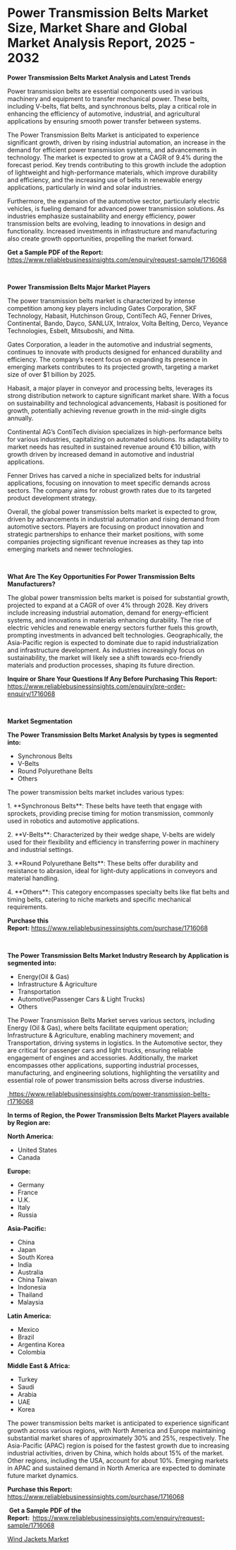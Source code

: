 <p><h1>Power Transmission Belts Market Size, Market Share and Global Market Analysis Report, 2025 - 2032</h1></p><p><strong>Power Transmission Belts Market Analysis and Latest Trends</strong></p>
<p><p>Power transmission belts are essential components used in various machinery and equipment to transfer mechanical power. These belts, including V-belts, flat belts, and synchronous belts, play a critical role in enhancing the efficiency of automotive, industrial, and agricultural applications by ensuring smooth power transfer between systems. </p><p>The Power Transmission Belts Market is anticipated to experience significant growth, driven by rising industrial automation, an increase in the demand for efficient power transmission systems, and advancements in technology. The market is expected to grow at a CAGR of 9.4% during the forecast period. Key trends contributing to this growth include the adoption of lightweight and high-performance materials, which improve durability and efficiency, and the increasing use of belts in renewable energy applications, particularly in wind and solar industries.</p><p>Furthermore, the expansion of the automotive sector, particularly electric vehicles, is fueling demand for advanced power transmission solutions. As industries emphasize sustainability and energy efficiency, power transmission belts are evolving, leading to innovations in design and functionality. Increased investments in infrastructure and manufacturing also create growth opportunities, propelling the market forward.</p></p>
<p><strong>Get a Sample PDF of the Report:&nbsp;</strong> <a href="https://www.reliablebusinessinsights.com/enquiry/request-sample/1716068?utm_campaign=2440&utm_medium=2&utm_source=Github&utm_content=ia&utm_term=11042025&utm_id=power-transmission-belts">https://www.reliablebusinessinsights.com/enquiry/request-sample/1716068</a></p>
<p>&nbsp;</p>
<p><strong>Power Transmission Belts Major Market Players</strong></p>
<p><p>The power transmission belts market is characterized by intense competition among key players including Gates Corporation, SKF Technology, Habasit, Hutchinson Group, ContiTech AG, Fenner Drives, Continental, Bando, Dayco, SANLUX, Intralox, Volta Belting, Derco, Veyance Technologies, Esbelt, Mitsuboshi, and Nitta. </p><p>Gates Corporation, a leader in the automotive and industrial segments, continues to innovate with products designed for enhanced durability and efficiency. The company’s recent focus on expanding its presence in emerging markets contributes to its projected growth, targeting a market size of over $1 billion by 2025.</p><p>Habasit, a major player in conveyor and processing belts, leverages its strong distribution network to capture significant market share. With a focus on sustainability and technological advancements, Habasit is positioned for growth, potentially achieving revenue growth in the mid-single digits annually.</p><p>Continental AG’s ContiTech division specializes in high-performance belts for various industries, capitalizing on automated solutions. Its adaptability to market needs has resulted in sustained revenue around €10 billion, with growth driven by increased demand in automotive and industrial applications. </p><p>Fenner Drives has carved a niche in specialized belts for industrial applications, focusing on innovation to meet specific demands across sectors. The company aims for robust growth rates due to its targeted product development strategy.</p><p>Overall, the global power transmission belts market is expected to grow, driven by advancements in industrial automation and rising demand from automotive sectors. Players are focusing on product innovation and strategic partnerships to enhance their market positions, with some companies projecting significant revenue increases as they tap into emerging markets and newer technologies.</p></p>
<p>&nbsp;</p>
<p><strong>What Are The Key Opportunities For Power Transmission Belts Manufacturers?</strong></p>
<p><p>The global power transmission belts market is poised for substantial growth, projected to expand at a CAGR of over 4% through 2028. Key drivers include increasing industrial automation, demand for energy-efficient systems, and innovations in materials enhancing durability. The rise of electric vehicles and renewable energy sectors further fuels this growth, prompting investments in advanced belt technologies. Geographically, the Asia-Pacific region is expected to dominate due to rapid industrialization and infrastructure development. As industries increasingly focus on sustainability, the market will likely see a shift towards eco-friendly materials and production processes, shaping its future direction.</p></p>
<p><strong>Inquire or Share Your Questions If Any Before Purchasing This Report:</strong> <a href="https://www.reliablebusinessinsights.com/enquiry/pre-order-enquiry/1716068?utm_campaign=2440&utm_medium=2&utm_source=Github&utm_content=ia&utm_term=11042025&utm_id=power-transmission-belts">https://www.reliablebusinessinsights.com/enquiry/pre-order-enquiry/1716068</a></p>
<p>&nbsp;</p>
<p><strong>Market Segmentation</strong></p>
<p><strong>The Power Transmission Belts Market Analysis by types is segmented into:</strong></p>
<p><ul><li>Synchronous Belts</li><li>V-Belts</li><li>Round Polyurethane Belts</li><li>Others</li></ul></p>
<p><p>The power transmission belts market includes various types: </p><p>1. **Synchronous Belts**: These belts have teeth that engage with sprockets, providing precise timing for motion transmission, commonly used in robotics and automotive applications. </p><p>2. **V-Belts**: Characterized by their wedge shape, V-belts are widely used for their flexibility and efficiency in transferring power in machinery and industrial settings. </p><p>3. **Round Polyurethane Belts**: These belts offer durability and resistance to abrasion, ideal for light-duty applications in conveyors and material handling. </p><p>4. **Others**: This category encompasses specialty belts like flat belts and timing belts, catering to niche markets and specific mechanical requirements.</p></p>
<p><strong>Purchase this Report:&nbsp;</strong><a href="https://www.reliablebusinessinsights.com/purchase/1716068?utm_campaign=2440&utm_medium=2&utm_source=Github&utm_content=ia&utm_term=11042025&utm_id=power-transmission-belts">https://www.reliablebusinessinsights.com/purchase/1716068</a></p>
<p>&nbsp;</p>
<p><strong>The Power Transmission Belts Market Industry Research by Application is segmented into:</strong></p>
<p><ul><li>Energy(Oil & Gas)</li><li>Infrastructure & Agriculture</li><li>Transportation</li><li>Automotive(Passenger Cars & Light Trucks)</li><li>Others</li></ul></p>
<p><p>The Power Transmission Belts Market serves various sectors, including Energy (Oil & Gas), where belts facilitate equipment operation; Infrastructure & Agriculture, enabling machinery movement; and Transportation, driving systems in logistics. In the Automotive sector, they are critical for passenger cars and light trucks, ensuring reliable engagement of engines and accessories. Additionally, the market encompasses other applications, supporting industrial processes, manufacturing, and engineering solutions, highlighting the versatility and essential role of power transmission belts across diverse industries.</p></p>
<p><a href="https://www.reliablebusinessinsights.com/power-transmission-belts-r1716068?utm_campaign=2440&utm_medium=2&utm_source=Github&utm_content=ia&utm_term=11042025&utm_id=power-transmission-belts">&nbsp;https://www.reliablebusinessinsights.com/power-transmission-belts-r1716068</a></p>
<p><strong>In terms of Region, the Power Transmission Belts Market Players available by Region are:</strong></p>
<p>
    <p> <strong> North America: </strong>
        <ul>
            <li>United States</li>
            <li>Canada</li>
        </ul>
        </p> 
    <p> <strong> Europe: </strong>
        <ul>
            <li>Germany</li>
            <li>France</li>
            <li>U.K.</li>
            <li>Italy</li>
            <li>Russia</li>
        </ul>
        </p> 
    <p> <strong> Asia-Pacific: </strong>
        <ul>
            <li>China</li>
            <li>Japan</li>
            <li>South Korea</li>
            <li>India</li>
            <li>Australia</li>
            <li>China Taiwan</li>
            <li>Indonesia</li>
            <li>Thailand</li>
            <li>Malaysia</li>
        </ul>
        </p> 
    <p> <strong> Latin America: </strong>
        <ul>
            <li>Mexico</li>
            <li>Brazil</li>
            <li>Argentina Korea</li>
            <li>Colombia</li>
        </ul>
        </p> 
    <p> <strong> Middle East & Africa: </strong>
        <ul>
            <li>Turkey</li>
            <li>Saudi</li>
            <li>Arabia</li>
            <li>UAE</li>
            <li>Korea</li>
        </ul>
    </p>
    </p>
<p><p>The power transmission belts market is anticipated to experience significant growth across various regions, with North America and Europe maintaining substantial market shares of approximately 30% and 25%, respectively. The Asia-Pacific (APAC) region is poised for the fastest growth due to increasing industrial activities, driven by China, which holds about 15% of the market. Other regions, including the USA, account for about 10%. Emerging markets in APAC and sustained demand in North America are expected to dominate future market dynamics.</p></p>
<p><strong>Purchase this Report: </strong><a href="https://www.reliablebusinessinsights.com/purchase/1716068?utm_campaign=2440&utm_medium=2&utm_source=Github&utm_content=ia&utm_term=11042025&utm_id=power-transmission-belts">https://www.reliablebusinessinsights.com/purchase/1716068</a></p>
<p>&nbsp;<strong>Get a Sample PDF of the Report:&nbsp;&nbsp;</strong><a href="https://www.reliablebusinessinsights.com/enquiry/request-sample/1716068?utm_campaign=2440&utm_medium=2&utm_source=Github&utm_content=ia&utm_term=11042025&utm_id=power-transmission-belts">https://www.reliablebusinessinsights.com/enquiry/request-sample/1716068</a></p>
<p><strong></strong></p>
<p><p><a href="https://github.com/brabolyrah3h/Market-Research-Report-List-1/blob/main/wind-jackets-market.md?utm_campaign=2440&utm_medium=2&utm_source=Github&utm_content=ia&utm_term=11042025&utm_id=power-transmission-belts">Wind Jackets Market</a></p></p>